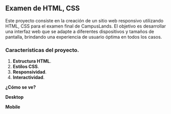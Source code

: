 ## Examen de HTML, CSS

Este proyecto consiste en la creación de un sitio web responsivo utilizando HTML, CSS para el examen final de CampusLands. El objetivo es desarrollar una interfaz web que se adapte a diferentes dispositivos y tamaños de pantalla, brindando una experiencia de usuario óptima en todos los casos.

### Características del proyecto.

1. **Estructura HTML**.
2. **Estilos CSS**.
3. **Responsividad**.
4. **Interactividad**.

**¿Cómo se ve?**

**Desktop**



**Mobile**

